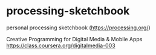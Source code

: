 # processing-sketchbook
personal processing sketchbook (https://processing.org/)

Creative Programming for Digital Media & Mobile Apps
https://class.coursera.org/digitalmedia-003
